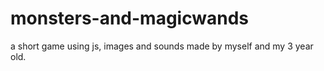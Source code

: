 # monsters-and-magicwands
a short game using js, images and sounds made by myself and my 3 year old.
